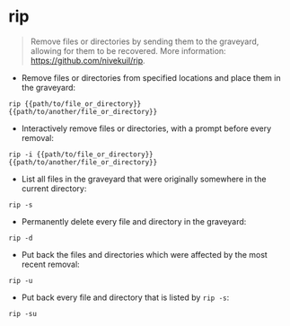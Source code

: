 # rip

> Remove files or directories by sending them to the graveyard, allowing for them to be recovered.
> More information: <https://github.com/nivekuil/rip>.

- Remove files or directories from specified locations and place them in the graveyard:

`rip {{path/to/file_or_directory}} {{path/to/another/file_or_directory}}`

- Interactively remove files or directories, with a prompt before every removal:

`rip -i {{path/to/file_or_directory}} {{path/to/another/file_or_directory}}`

- List all files in the graveyard that were originally somewhere in the current directory:

`rip -s`

- Permanently delete every file and directory in the graveyard:

`rip -d`

- Put back the files and directories which were affected by the most recent removal:

`rip -u`

- Put back every file and directory that is listed by `rip -s`:

`rip -su`
